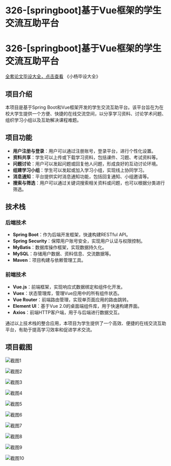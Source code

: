 # 326-[springboot]基于Vue框架的学生交流互助平台

# 326-[springboot]基于Vue框架的学生交流互助平台

[全套论文毕设大全，点击查看](https://www.yuque.com/yuqueyonghux32e1j/kxdc9g?#) 《小杨毕设大全》

## 项目介绍

本项目是基于Spring Boot和Vue框架开发的学生交流互助平台。该平台旨在为在校大学生提供一个方便、快捷的在线交流空间，以分享学习资料、讨论学术问题、组织学习小组以及互助解决课程难题。

## 项目功能

- **用户注册与登录**：用户可以通过注册账号，登录平台，进行个性化设置。
- **资料共享**：学生可以上传或下载学习资料，包括课件、习题、考试资料等。
- **问题讨论**：用户可以发起问题或回复他人问题，形成良好的互动讨论环境。
- **组建学习小组**：学生可以发起或加入学习小组，实现线上协同学习。
- **消息通知**：平台提供实时消息通知功能，包括回复通知、小组邀请等。
- **搜索与筛选**：用户可以通过关键词搜索相关资料或问题，也可以根据分类进行筛选。

## 技术栈

### 后端技术

- **Spring Boot**：作为后端开发框架，快速构建RESTful API。
- **Spring Security**：保障用户账号安全，实现用户认证与权限控制。
- **MyBatis**：数据库操作框架，实现数据持久化。
- **MySQL**：存储用户数据、资料信息、交流数据等。
- **Maven**：项目构建与依赖管理工具。

### 前端技术

- **Vue.js**：前端框架，实现响应式数据绑定和组件化开发。
- **Vuex**：状态管理库，管理Vue应用中的所有组件状态。
- **Vue Router**：前端路由管理，实现单页面应用的路由跳转。
- **Element UI**：基于Vue 2.0的桌面端组件库，用于快速构建界面。
- **Axios**：前端HTTP客户端，用于与后端进行数据交互。

通过以上技术栈的整合应用，本项目为学生提供了一个高效、便捷的在线交流互助平台，有助于提高学习效率和促进学术交流。

## 项目截图

![截图1](https://kevinyang.oss-cn-shenzhen.aliyuncs.com/ItprojectImage%2F326-%5Bspringboot%5D%E5%9F%BA%E4%BA%8EVue%E6%A1%86%E6%9E%B6%E7%9A%84%E5%AD%A6%E7%94%9F%E4%BA%A4%E6%B5%81%E4%BA%92%E5%8A%A9%E5%B9%B3%E5%8F%B0%2Fimg_1.jpg)

![截图2](https://kevinyang.oss-cn-shenzhen.aliyuncs.com/ItprojectImage%2F326-%5Bspringboot%5D%E5%9F%BA%E4%BA%8EVue%E6%A1%86%E6%9E%B6%E7%9A%84%E5%AD%A6%E7%94%9F%E4%BA%A4%E6%B5%81%E4%BA%92%E5%8A%A9%E5%B9%B3%E5%8F%B0%2Fimg_2.jpg)

![截图3](https://kevinyang.oss-cn-shenzhen.aliyuncs.com/ItprojectImage%2F326-%5Bspringboot%5D%E5%9F%BA%E4%BA%8EVue%E6%A1%86%E6%9E%B6%E7%9A%84%E5%AD%A6%E7%94%9F%E4%BA%A4%E6%B5%81%E4%BA%92%E5%8A%A9%E5%B9%B3%E5%8F%B0%2Fimg_3.jpg)

![截图4](https://kevinyang.oss-cn-shenzhen.aliyuncs.com/ItprojectImage%2F326-%5Bspringboot%5D%E5%9F%BA%E4%BA%8EVue%E6%A1%86%E6%9E%B6%E7%9A%84%E5%AD%A6%E7%94%9F%E4%BA%A4%E6%B5%81%E4%BA%92%E5%8A%A9%E5%B9%B3%E5%8F%B0%2Fimg_4.jpg)

![截图5](https://kevinyang.oss-cn-shenzhen.aliyuncs.com/ItprojectImage%2F326-%5Bspringboot%5D%E5%9F%BA%E4%BA%8EVue%E6%A1%86%E6%9E%B6%E7%9A%84%E5%AD%A6%E7%94%9F%E4%BA%A4%E6%B5%81%E4%BA%92%E5%8A%A9%E5%B9%B3%E5%8F%B0%2Fimg_5.jpg)

![截图6](https://kevinyang.oss-cn-shenzhen.aliyuncs.com/ItprojectImage%2F326-%5Bspringboot%5D%E5%9F%BA%E4%BA%8EVue%E6%A1%86%E6%9E%B6%E7%9A%84%E5%AD%A6%E7%94%9F%E4%BA%A4%E6%B5%81%E4%BA%92%E5%8A%A9%E5%B9%B3%E5%8F%B0%2Fimg_6.jpg)

![截图7](https://kevinyang.oss-cn-shenzhen.aliyuncs.com/ItprojectImage%2F326-%5Bspringboot%5D%E5%9F%BA%E4%BA%8EVue%E6%A1%86%E6%9E%B6%E7%9A%84%E5%AD%A6%E7%94%9F%E4%BA%A4%E6%B5%81%E4%BA%92%E5%8A%A9%E5%B9%B3%E5%8F%B0%2Fimg_7.jpg)

![截图8](https://kevinyang.oss-cn-shenzhen.aliyuncs.com/ItprojectImage%2F326-%5Bspringboot%5D%E5%9F%BA%E4%BA%8EVue%E6%A1%86%E6%9E%B6%E7%9A%84%E5%AD%A6%E7%94%9F%E4%BA%A4%E6%B5%81%E4%BA%92%E5%8A%A9%E5%B9%B3%E5%8F%B0%2Fimg_8.jpg)

![截图9](https://kevinyang.oss-cn-shenzhen.aliyuncs.com/ItprojectImage%2F326-%5Bspringboot%5D%E5%9F%BA%E4%BA%8EVue%E6%A1%86%E6%9E%B6%E7%9A%84%E5%AD%A6%E7%94%9F%E4%BA%A4%E6%B5%81%E4%BA%92%E5%8A%A9%E5%B9%B3%E5%8F%B0%2Fimg_9.jpg)

![截图10](https://kevinyang.oss-cn-shenzhen.aliyuncs.com/ItprojectImage%2F326-%5Bspringboot%5D%E5%9F%BA%E4%BA%8EVue%E6%A1%86%E6%9E%B6%E7%9A%84%E5%AD%A6%E7%94%9F%E4%BA%A4%E6%B5%81%E4%BA%92%E5%8A%A9%E5%B9%B3%E5%8F%B0%2Fimg_10.jpg)

